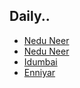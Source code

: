 ## Daily..

* [Nedu Neer](https://dailypractice.info/thirukkural/index.html?422)
* [Nedu Neer](https://dailypractice.info/thirukkural/index.html?605)
* [Idumbai](https://dailypractice.info/thirukkural/index.html?623)
* [Enniyar](https://dailypractice.info/thirukkural/index.html?626)
